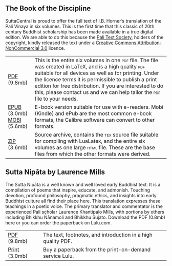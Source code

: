 ## The Book of the Discipline

SuttaCentral is proud to offer the full text of I.B. Horner’s translation of the Pali Vinaya in six volumes. This is the first time that this classic of 20th century Buddhist scholarship has been made available in a true digital edition. We are able to do this because the [Pali Text Society](http://www.palitext.com/), holders of the copyright, kindly released the text under a [Creative Commons Attribution-NonCommercial 3.0](http://creativecommons.org/licenses/by-nc/3.0/) licence.

<table>
            <tbody><tr>
              <td><a class="file" href="https://github.com/suttacentral/suttacentral-files/blob/master/Book_of_the_Discipline.pdf?raw=true">PDF</a> (9.8mb)</td>
              <td>This is the entire six volumes in one <span class="smallcaps">pdf</span> file. The file was created in LaTeX, and is a high quality <span class="smallcaps">pdf</span> suitable for all devices as well as for printing. Under the licence terms it is permissible to publish a print edition for free distribution. If you are interested to do this, please contact us and we can help tailor the <span class="smallcaps">pdf</span> file to your needs.</td>
            </tr>
            <tr>
              <td><a class="file" href="https://github.com/suttacentral/suttacentral-files/blob/master/Book_of_the_Discipline.epub?raw=true">EPUB</a> (3.0mb)<br> <a class="file" href="https://github.com/suttacentral/suttacentral-files/blob/master/Book_of_the_Discipline.mobi?raw=true">MOBI</a> (5.6mb)</td>
              <td><!--?lit$581702993$-->E-book version suitable for use with e-readers. Mobi (Kindle) and ePub are the most common e-book formats, the Calibre software can convert to other formats.</td>
            </tr>
            <tr>
              <td><a class="file" href="https://github.com/suttacentral/suttacentral-files/blob/master/Book_of_the_Discipline_source.zip?raw=true">ZIP</a> (3.6mb)</td>
              <td>Source archive, contains the <span class="smallcaps">tex</span> source file suitable for compiling with LuaLatex, and the entire six volumes as one large <span class="smallcaps">html</span> file. These are the base files from which the other formats were derived.</td>
            </tr>
          </tbody></table>
         
## Sutta Nipāta by Laurence Mills

The Sutta Nipāta is a well known and well loved early Buddhist text. It is a compilation of poems that inspire, educate, and admonish. Touching devotion, profound philosophy, pragmatic ethics, and insights into early Buddhist culture all find their place here. This translation expresses these teachings in a poetic voice. The primary translator and commentator is the experienced Pali scholar Laurence Khantipalo Mills, with portions by others including Bhikkhu Ñānamoli and Bhikkhu Sujato. Download the PDF (0.8mb) here or you can order the paperback on Lulu.com.

<table>
            <tbody><tr>
              <td><a class="file" href="https://github.com/suttacentral/suttacentral-files/blob/master/snp.pdf?raw=true">PDF</a> (9.8mb)</td>
              <td>The text, footnotes, and introduction in a high quality PDF.</td>
            </tr>
            <tr>
              <td><a class="file" href="https://www.lulu.com/shop/laurence-khantipalo/the-sutta-nipata/paperback/product-1jznzqwr.html?page=1&pageSize=4">Print</a> (3.0mb)</td>
              <td>Buy a paperback from the print-on-demand service Lulu.</td>
            </tr>
          </tbody></table>
